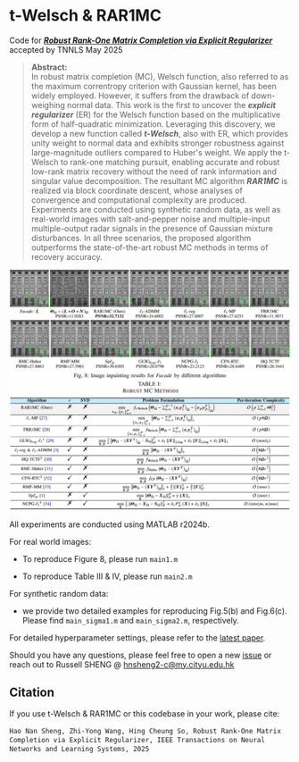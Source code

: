 # t-Welsch & RAR1MC
Code for [___Robust Rank-One Matrix Completion via Explicit Regularizer___](https://ieeexplore.ieee.org/document/11021226) accepted by TNNLS May 2025
> **Abstract:**  
> In robust matrix completion (MC), Welsch function, also referred to as the maximum correntropy criterion with Gaussian kernel, has been widely employed. However, it suffers from the drawback of down-weighing normal data. This work is the first to uncover the ___explicit regularizer___ (ER) for the Welsch function based on the multiplicative form of half-quadratic minimization. Leveraging this discovery, we develop a new function called ___t-Welsch___, also with ER, which provides unity weight to normal data and exhibits stronger robustness against large-magnitude outliers compared to Huber's weight. We apply the t-Welsch to rank-one matching pursuit, enabling accurate and robust low-rank matrix recovery without the need of rank information and singular value decomposition. The resultant MC algorithm ___RAR1MC___ is realized via block coordinate descent, whose analyses of convergence and computational complexity are produced. Experiments are conducted using synthetic random data, as well as real-world images with salt-and-pepper noise and multiple-input multiple-output radar signals in the presence of Gaussian mixture disturbances. In all three scenarios, the proposed algorithm outperforms the state-of-the-art robust MC methods in terms of recovery accuracy.

<img src="https://github.com/ShuDun23/t-Welsch-and-RAR1MC/blob/main/figures/Fig8.png" width="800px">

<img src="https://github.com/ShuDun23/t-Welsch-and-RAR1MC/blob/main/figures/table1.png" width="800px">

All experiments are conducted using MATLAB r2024b.

For real world images:

- To reproduce Figure 8, please run `main1.m`

- To reproduce Table III & IV, please run `main2.m`

For synthetic random data:

- we provide two detailed examples for reproducing Fig.5(b) and Fig.6(c). Please find `main_sigma1.m` and `main_sigma2.m`, respectively.

For detailed hyperparameter settings, please refer to the [latest paper](https://ieeexplore.ieee.org/document/11021226).

Should you have any questions, please feel free to open a new [issue](https://github.com/ShuDun23/t-Welsch-and-RAR1MC/issues) or reach out to Russell SHENG @ hnsheng2-c@my.cityu.edu.hk

## Citation
If you use t-Welsch & RAR1MC or this codebase in your work, please cite:

```
Hao Nan Sheng, Zhi-Yong Wang, Hing Cheung So, Robust Rank-One Matrix Completion via Explicit Regularizer, IEEE Transactions on Neural Networks and Learning Systems, 2025
```


